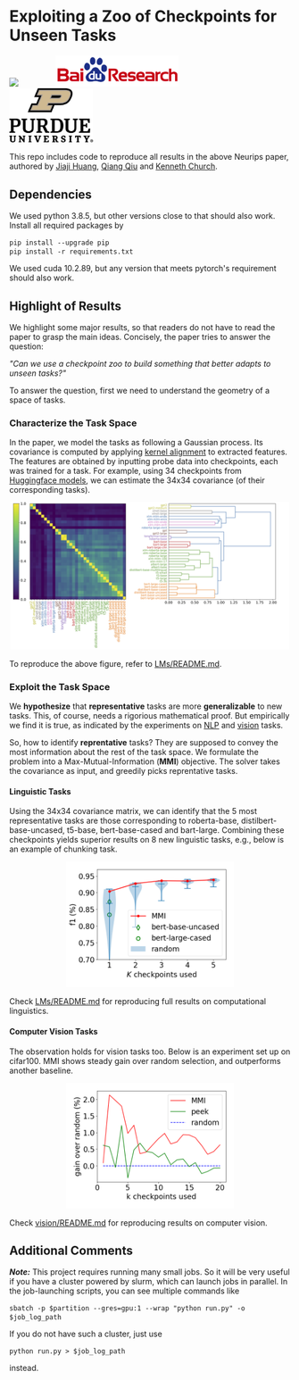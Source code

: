 # Exploiting a Zoo of Checkpoints for Unseen Tasks  

<p align="left">
<img src="https://upload.wikimedia.org/wikipedia/en/thumb/0/08/Logo_for_Conference_on_Neural_Information_Processing_Systems.svg/1200px-Logo_for_Conference_on_Neural_Information_Processing_Systems.svg.png" width=200>
&nbsp; &nbsp; &nbsp; &nbsp; &nbsp; &nbsp; &nbsp; &nbsp
<img src="pics/baidu-research-logo.png" width=220>
&nbsp; &nbsp; &nbsp; &nbsp; &nbsp; &nbsp; &nbsp; &nbsp
<img src="pics/purdue_logo.png" width=150>
</p>

This repo includes code to reproduce all results in the above Neurips paper, authored by [Jiaji Huang](https://jiaji-huang.github.io/), [Qiang Qiu](https://web.ics.purdue.edu/~qqiu/) and [Kenneth Church](https://scholar.google.com/citations?user=E6aqGvYAAAAJ&hl=en).

## Dependencies
We used python 3.8.5, but other versions close to that should also work. Install all required packages by
```
pip install --upgrade pip
pip install -r requirements.txt
```
We used cuda 10.2.89, but any version that meets pytorch's requirement should also work.


## Highlight of Results

We highlight some major results, so that readers do not have to read the paper to grasp the main ideas. Concisely, the paper tries to answer the question:	

*"Can we use a checkpoint zoo to build something that better adapts to unseen tasks?"*

To answer the question, first we need to understand the geometry of a space of tasks.

### Characterize the Task Space

In the paper, we model the tasks as following a Gaussian process. Its covariance is computed by applying [kernel alignment](https://proceedings.neurips.cc/paper/2001/file/1f71e393b3809197ed66df836fe833e5-Paper.pdf) to extracted features. The features are obtained by inputting probe data into checkpoints, each was trained for a task. For example, using 34 checkpoints from [Huggingface models](https://huggingface.co/models), we can estimate the 34x34 covariance (of their corresponding tasks).
<p align="center">
<img src="pics/dendrogram.png" width=500>
</p>

To reproduce the above figure, refer to [LMs/README.md](LMs/README.md).

### Exploit the Task Space

We **hypothesize** that **representative** tasks are more **generalizable** to new tasks. This, of course, needs a rigorious mathematical proof. But empirically we find it is true, as indicated by the experiments on [NLP](#Linguistic-Tasks) and [vision](#Computer-Vision-Tasks) tasks.

So, how to identify **reprentative** tasks? They are supposed to convey the most information about the rest of the task space. We formulate the problem into a Max-Mutual-Information (**MMI**) objective. The solver takes the covariance as input, and greedily picks reprentative tasks.

#### Linguistic Tasks

Using the 34x34 covariance matrix, we can identify that the 5 most representative tasks are those corresponding to roberta-base, distilbert-base-uncased, t5-base, bert-base-cased and bart-large. Combining these checkpoints yields superior results on 8 new linguistic tasks, e.g., below is an example of chunking task.
<p align="center">
<img src="pics/chunking.png" width=300>
</p>

Check [LMs/README.md](LMs/README.md) for reproducing full results on computational linguistics.


#### Computer Vision Tasks
The observation holds for vision tasks too. Below is an experiment set up on cifar100. MMI shows steady gain over random selection, and outperforms another baseline.
<p align="center">
<img src="pics/cifar100_gain.png" width=300>
</p>

Check [vision/README.md](vision/README.md) for reproducing results on computer vision.

## Additional Comments
***Note:*** This project requires running many small jobs. So it will be very useful if you have a cluster powered by slurm, which can launch jobs in parallel. In the job-launching scripts, you can see multiple commands like
```
sbatch -p $partition --gres=gpu:1 --wrap "python run.py" -o $job_log_path
```
If you do not have such a cluster, just use
```
python run.py > $job_log_path
```
instead.
